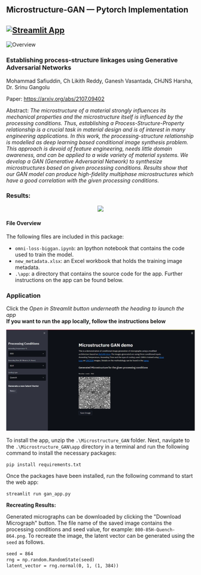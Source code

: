 ## Microstructure-GAN &mdash; Pytorch Implementation 
## [![Streamlit App](https://static.streamlit.io/badges/streamlit_badge_black_white.svg)](https://safi842-microstructure-gan-appgan-app-32c049.streamlit.app/)


![Overview](https://github.com/safi842/Microstructure-GAN/blob/main/docs/Omni%20BigGAN%20-%20Overview.jpg)

### Establishing process-structure linkages using Generative Adversarial Networks<br>
Mohammad Safiuddin, Ch Likith Reddy, Ganesh Vasantada, CHJNS Harsha, Dr. Srinu Gangolu<br>

Paper: https://arxiv.org/abs/2107.09402<br>

[comment]: <> (Tero Karras, Samuli Laine, Miika Aittala, Janne Hellsten, Jaakko Lehtinen, Timo Aila<br>)
[comment]: <> (Paper: http://arxiv.org/abs/1912.04958<br>)

Abstract: *The microstructure of a material strongly influences its mechanical properties
and the microstructure itself is influenced by the processing conditions. Thus,
establishing a Process-Structure-Property relationship is a crucial task in material design and is of interest in many engineering applications. In this work,
the processing-structure relationship is modelled as deep learning based conditional image synthesis problem. This approach is devoid of feature engineering,
needs little domain awareness, and can be applied to a wide variety of material
systems. We develop a GAN (Generative Adversarial Network) to synthesize
microstructures based on given processing conditions. Results show that our GAN model
can produce high-fidelity multiphase microstructures which have a good correlation with the given processing conditions.*

### Results:

<p align="center">
  <img src="https://github.com/safi842/Microstructure-GAN/blob/main/docs/Gen%20vs%20Real.jpg" width="500" />
</p>

#### File Overview

The following files are included in this package:

- `omni-loss-biggan.ipynb`: an Ipython notebook that contains the code used to train the model.
- `new_metadata.xlsx`: an Excel workbook that holds the training image metadata.
- `.\app`: a directory that contains the source code for the app. Further instructions on the app can be found below.

### Application 
Click the *Open in Streamlit button underneath the heading to launch the app* \
**If you want to run the app locally, follow the instructions below** 
<p align="center">
  <img src="https://raw.githubusercontent.com/safi842/Microstructure-GAN/main/docs/GAN%20App%20demo.png" width="1500"/>
</p>

To install the app, unzip the `.\Microstructure_GAN` folder. Next, navigate to the `.\Microstructure_GAN\app` directory in a terminal and run the following command to install the necessary packages:

```
pip install requirements.txt
```

Once the packages have been installed, run the following command to start the web app:

```
streamlit run gan_app.py
```

**Recreating Results:**

Generated micrographs can be downloaded by clicking the "Download Micrograph" button. The file name of the saved image contains the processing conditions and seed value, for example: `800-85H-Quench-864.png`. To recreate the image, the latent vector can be generated using the `seed` as follows.
```
seed = 864
rng = np.random.RandomState(seed)
latent_vector = rng.normal(0, 1, (1, 384))
```
